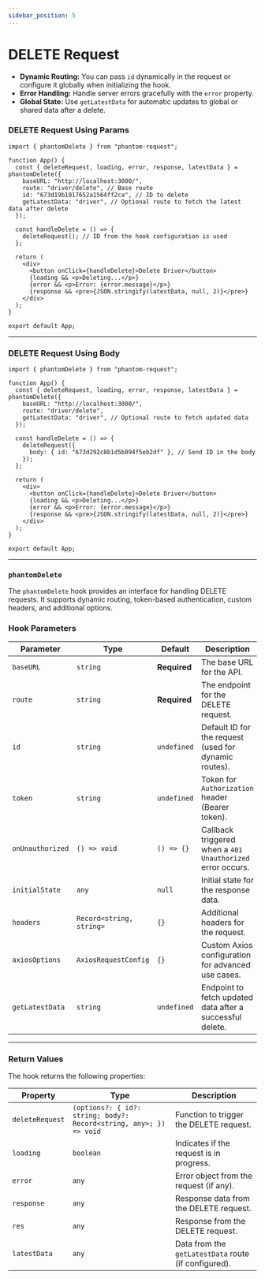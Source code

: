 ```yaml
---
sidebar_position: 5
---
```


# DELETE Request

- **Dynamic Routing:** You can pass `id` dynamically in the request or configure it globally when initializing the hook.
- **Error Handling:** Handle server errors gracefully with the `error` property.
- **Global State:** Use `getLatestData` for automatic updates to global or shared data after a delete.


### DELETE Request Using Params

```tsx
import { phantomDelete } from "phantom-request";

function App() {
  const { deleteRequest, loading, error, response, latestData } = phantomDelete({
    baseURL: "http://localhost:3000/",
    route: "driver/delete", // Base route
    id: "673d19b1017652a1564ff2ca", // ID to delete
    getLatestData: "driver", // Optional route to fetch the latest data after delete
  });

  const handleDelete = () => {
    deleteRequest(); // ID from the hook configuration is used
  };

  return (
    <div>
      <button onClick={handleDelete}>Delete Driver</button>
      {loading && <p>Deleting...</p>}
      {error && <p>Error: {error.message}</p>}
      {response && <pre>{JSON.stringify(latestData, null, 2)}</pre>}
    </div>
  );
}

export default App;
```

---

### DELETE Request Using Body

```tsx
import { phantomDelete } from "phantom-request";

function App() {
  const { deleteRequest, loading, error, response, latestData } = phantomDelete({
    baseURL: "http://localhost:3000/",
    route: "driver/delete",
    getLatestData: "driver", // Optional route to fetch updated data
  });

  const handleDelete = () => {
    deleteRequest({
      body: { id: "673d292c8b1d5b094f5eb2df" }, // Send ID in the body
    });
  };

  return (
    <div>
      <button onClick={handleDelete}>Delete Driver</button>
      {loading && <p>Deleting...</p>}
      {error && <p>Error: {error.message}</p>}
      {response && <pre>{JSON.stringify(latestData, null, 2)}</pre>}
    </div>
  );
}

export default App;
```

---

### `phantomDelete`

The `phantomDelete` hook provides an interface for handling DELETE requests. It supports dynamic routing, token-based authentication, custom headers, and additional options.

### Hook Parameters

| Parameter        | Type                     | Default       | Description                                                                 |
|------------------|--------------------------|---------------|-----------------------------------------------------------------------------|
| `baseURL`        | `string`                | **Required**  | The base URL for the API.                                                  |
| `route`          | `string`                | **Required**  | The endpoint for the DELETE request.                                       |
| `id`             | `string`                | `undefined`   | Default ID for the request (used for dynamic routes).                      |
| `token`          | `string`                | `undefined`   | Token for `Authorization` header (Bearer token).                           |
| `onUnauthorized` | `() => void`            | `() => {}`    | Callback triggered when a `401 Unauthorized` error occurs.                 |
| `initialState`   | `any`                   | `null`        | Initial state for the response data.                                       |
| `headers`        | `Record<string, string>`| `{}`          | Additional headers for the request.                                        |
| `axiosOptions`   | `AxiosRequestConfig`    | `{}`          | Custom Axios configuration for advanced use cases.                         |
| `getLatestData`  | `string`                | `undefined`   | Endpoint to fetch updated data after a successful delete.                  |

---

### Return Values

The hook returns the following properties:

| Property        | Type                                | Description                                                       |
|------------------|-------------------------------------|-------------------------------------------------------------------|
| `deleteRequest`  | `(options?: { id?: string; body?: Record<string, any>; }) => void` | Function to trigger the DELETE request.                         |
| `loading`        | `boolean`                          | Indicates if the request is in progress.                         |
| `error`          | `any`                              | Error object from the request (if any).                          |
| `response`       | `any`                              | Response data from the DELETE request.                           |
| `res`       | `any`                              | Response from the DELETE request.                           |
| `latestData`     | `any`                              | Data from the `getLatestData` route (if configured).             |
